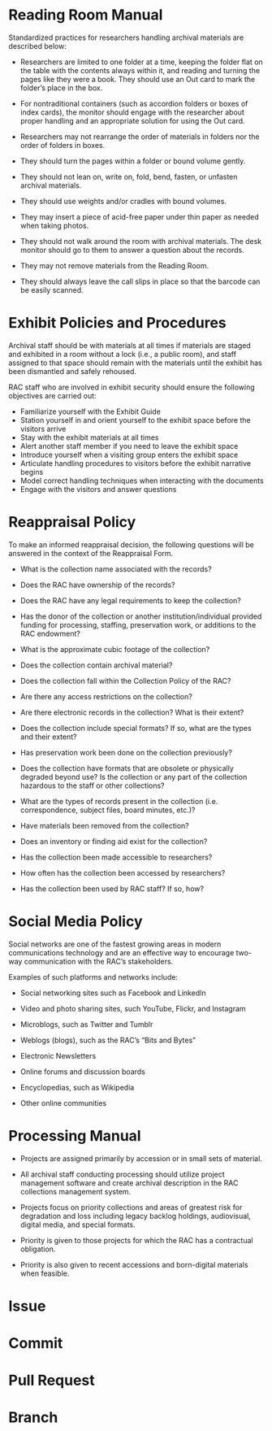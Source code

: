 # Reading Room Manual

Standardized practices for researchers handling archival materials are described below:

* Researchers are limited to one folder at a time, keeping the folder flat on the table with the contents always within it, and reading and turning the pages like they were a book. They should use an Out card to mark the folder’s place in the box.

* For nontraditional containers (such as accordion folders or boxes of index cards), the monitor should engage with the researcher about proper handling and an appropriate solution for using the Out card.
* Researchers may not rearrange the order of materials in folders nor the order of folders in boxes.

* They should turn the pages within a folder or bound volume gently.

* They should not lean on, write on, fold, bend, fasten, or unfasten archival materials.

* They should use weights and/or cradles with bound volumes.

* They may insert a piece of acid-free paper under thin paper as needed when taking photos.

* They should not walk around the room with archival materials. The desk monitor should go to them to answer a question about the records.

* They may not remove materials from the Reading Room.

* They should always leave the call slips in place so that the barcode can be easily scanned.


# Exhibit Policies and Procedures

Archival staff should be with materials at all times if materials are staged and exhibited in a room without a lock (i.e., a public room), and staff assigned to that space should remain with the materials until the exhibit has been dismantled and safely rehoused.

RAC staff who are involved in exhibit security should ensure the following objectives are carried out:

* Familiarize yourself with the Exhibit Guide
* Station yourself in and orient yourself to the exhibit space before the visitors arrive
* Stay with the exhibit materials at all times
* Alert another staff member if you need to leave the exhibit space
* Introduce yourself when a visiting group enters the exhibit space
* Articulate handling procedures to visitors before the exhibit narrative begins
* Model correct handling techniques when interacting with the documents
* Engage with the visitors and answer questions


# Reappraisal Policy

To make an informed reappraisal decision, the following questions will be answered in the context of the Reappraisal Form.

-   What is the collection name associated with the records?

-   Does the RAC have ownership of the records?

-   Does the RAC have any legal requirements to keep the collection?

-   Has the donor of the collection or another institution/individual
    provided funding for processing, staffing, preservation work, or
    additions to the RAC endowment?

-   What is the approximate cubic footage of the collection?

-   Does the collection contain archival material?

-   Does the collection fall within the Collection Policy of the RAC?

-   Are there any access restrictions on the collection?

-   Are there electronic records in the collection? What is their
    extent?

-   Does the collection include special formats? If so, what are the
    types and their extent?

-   Has preservation work been done on the collection previously?

-   Does the collection have formats that are obsolete or physically
    degraded beyond use? Is the collection or any part of the collection
    hazardous to the staff or other collections?

-   What are the types of records present in the collection (i.e.
    correspondence, subject files, board minutes, etc.)?

-   Have materials been removed from the collection?

-   Does an inventory or finding aid exist for the collection?

-   Has the collection been made accessible to researchers?

-   How often has the collection been accessed by researchers?

-   Has the collection been used by RAC staff? If so, how?


# Social Media Policy

Social networks are one of the fastest growing areas in modern communications technology and are an effective way to encourage two-way communication with the RAC’s stakeholders.

Examples of such platforms and networks include:

- Social networking sites such as Facebook and LinkedIn

- Video and photo sharing sites, such YouTube, Flickr, and Instagram

- Microblogs, such as Twitter and Tumblr

- Weblogs (blogs), such as the RAC’s “Bits and Bytes”

- Electronic Newsletters

- Online forums and discussion boards

- Encyclopedias, such as Wikipedia

- Other online communities


# Processing Manual


- Projects are assigned primarily by accession or in small sets of
    material.

- All archival staff conducting processing should utilize project
    management software and create archival description in the RAC
    collections management system.

- Projects focus on priority collections and areas of greatest risk
    for degradation and loss including legacy backlog holdings,
    audiovisual, digital media, and special formats.

- Priority is given to those projects for which the RAC has a
    contractual obligation.

- Priority is also given to recent accessions and born-digital
    materials when feasible.

# Issue

# Commit

# Pull Request

# Branch

